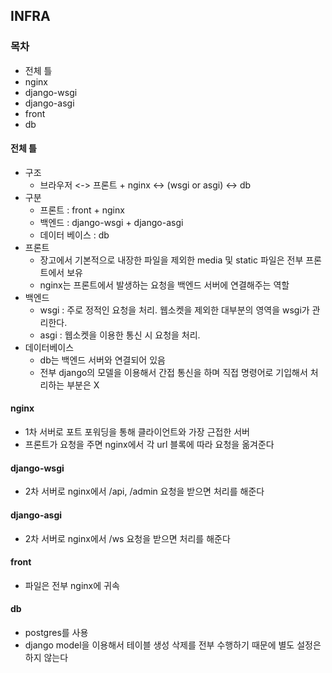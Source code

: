 ## INFRA
### 목차
- 전체 틀
- nginx
- django-wsgi
- django-asgi
- front
- db
#### 전체 틀
- 구조
	- 브라우저 <-> 프론트 + nginx <-> (wsgi or asgi) <-> db
- 구분
	- 프론트 : front + nginx
	- 백엔드 : django-wsgi + django-asgi
	- 데이터 베이스 : db
- 프론트
	- 장고에서 기본적으로 내장한 파일을 제외한 media 및 static 파일은 전부 프론트에서 보유
	- nginx는 프론트에서 발생하는 요청을 백엔드 서버에 연결해주는 역할
- 백엔드
	- wsgi : 주로 정적인 요청을 처리. 웹소켓을 제외한 대부분의 영역을 wsgi가 관리한다.
	- asgi : 웹소켓을 이용한 통신 시 요청을 처리.
- 데이터베이스
	- db는 백엔드 서버와 연결되어 있음
	- 전부 django의 모델을 이용해서 간접 통신을 하며 직접 명령어로 기입해서 처리하는 부분은 X
#### nginx
- 1차 서버로 포트 포워딩을 통해 클라이언트와 가장 근접한 서버
- 프론트가 요청을 주면 nginx에서 각 url 블록에 따라 요청을 옮겨준다
#### django-wsgi
- 2차 서버로 nginx에서 /api, /admin 요청을 받으면 처리를 해준다
#### django-asgi
- 2차 서버로 nginx에서 /ws 요청을 받으면 처리를 해준다
#### front
- 파일은 전부 nginx에 귀속
#### db
- postgres를 사용
- django model을 이용해서 테이블 생성 삭제를 전부 수행하기 때문에 별도 설정은 하지 않는다